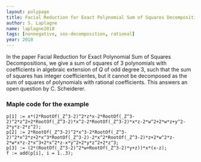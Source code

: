 ```yaml
---
layout: polypage
title: Facial Reduction for Exact Polynomial Sum of Squares Decompositions
author: S. Laplagne
name: laplagne2018
tags: [nonnegative, sos-decomposition, rational]
year: 2018
---
```


In the paper Facial Reduction for Exact Polynomial Sum of Squares Decompositions, we give a sum of squares of 3 polynomials with coefficients in algebraic extension of $Q$ of odd degree 3, such that the sum of squares has integer coefficientes, but it cannot be decomposed as the sum of squares of polynomials with rational coefficients.
This answers an open question by C. Scheiderer.

### Maple code for the example

```
p[1] := x*(2*RootOf(_Z^3-2)^2*z*x-2*RootOf(_Z^3-2)^2*z^2+2*RootOf(_Z^3-2)*x^2-2*RootOf(_Z^3-2)*x*z-2*w^2+2*w*z+y^2-2*y*z-2*z^2);
p[2] := 2*RootOf(_Z^3-2)^2*x^3-2*RootOf(_Z^3-2)^2*x^2*z+2*x^3*RootOf(_Z^3-2)-2*x^2*RootOf(_Z^3-2)*z+2*w^2*z-2*w*x*z-2*x^3+2*x^2*z-x*y^2+2*y*z^2+2*z^3;
p[3] := (2*(RootOf(_Z^3-2)^2*w+RootOf(_Z^3-2)*y+z))*x*(x-z);
f := add(p[i], i = 1..3);
```

